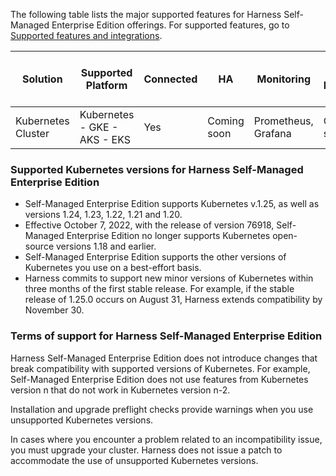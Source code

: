 The following table lists the major supported features for Harness Self-Managed Enterprise Edition offerings. For supported features, go to [Supported features and integrations](/docs/self-managed-enterprise-edition/introduction/supported-features-and-integrations).

| Solution                                                          | Supported Platform           | Connected | HA | Monitoring          | Disaster Recovery | Auto Restart | Features Under Controlled Release 
| ----------------------------------------------------------------- | ---------------------------- | ----------- | ---------------- | ------------------- | ----------------- | ------------ | --------------------------------- |
| Kubernetes Cluster                   | Kubernetes - GKE - AKS - EKS | Yes         | Coming soon              | Prometheus, Grafana | Coming soon        | Supported    |                                   

### Supported Kubernetes versions for Harness Self-Managed Enterprise Edition

* Self-Managed Enterprise Edition supports Kubernetes v.1.25, as well as versions 1.24, 1.23, 1.22, 1.21 and 1.20.
* Effective October 7, 2022, with the release of version 76918, Self-Managed Enterprise Edition no longer supports Kubernetes open-source versions 1.18 and earlier.
* Self-Managed Enterprise Edition supports the other versions of Kubernetes you use on a best-effort basis.
* Harness commits to support new minor versions of Kubernetes within three months of the first stable release. For example, if the stable release of 1.25.0 occurs on August 31, Harness extends compatibility by November 30.

### Terms of support for Harness Self-Managed Enterprise Edition

Harness Self-Managed Enterprise Edition does not introduce changes that break compatibility with supported versions of Kubernetes. For example, Self-Managed Enterprise Edition does not use features from Kubernetes version n that do not work in Kubernetes version n-2.

Installation and upgrade preflight checks provide warnings when you use unsupported Kubernetes versions.

In cases where you encounter a problem related to an incompatibility issue, you must upgrade your cluster. Harness does not issue a patch to accommodate the use of unsupported Kubernetes versions.